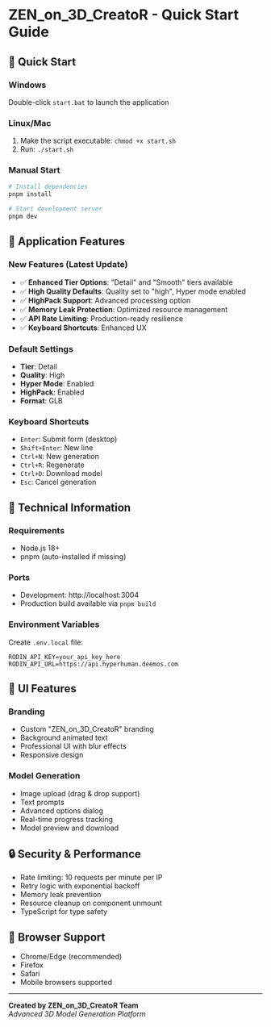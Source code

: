 # ZEN_on_3D_CreatoR - Quick Start Guide

## 🚀 Quick Start

### Windows
Double-click `start.bat` to launch the application

### Linux/Mac
1. Make the script executable: `chmod +x start.sh`
2. Run: `./start.sh`

### Manual Start
```bash
# Install dependencies
pnpm install

# Start development server
pnpm dev
```

## 📝 Application Features

### New Features (Latest Update)
- ✅ **Enhanced Tier Options**: "Detail" and "Smooth" tiers available
- ✅ **High Quality Defaults**: Quality set to "high", Hyper mode enabled
- ✅ **HighPack Support**: Advanced processing option
- ✅ **Memory Leak Protection**: Optimized resource management
- ✅ **API Rate Limiting**: Production-ready resilience
- ✅ **Keyboard Shortcuts**: Enhanced UX

### Default Settings
- **Tier**: Detail
- **Quality**: High
- **Hyper Mode**: Enabled
- **HighPack**: Enabled
- **Format**: GLB

### Keyboard Shortcuts
- `Enter`: Submit form (desktop)
- `Shift+Enter`: New line
- `Ctrl+N`: New generation
- `Ctrl+R`: Regenerate
- `Ctrl+D`: Download model
- `Esc`: Cancel generation

## 🔧 Technical Information

### Requirements
- Node.js 18+ 
- pnpm (auto-installed if missing)

### Ports
- Development: http://localhost:3004
- Production build available via `pnpm build`

### Environment Variables
Create `.env.local` file:
```env
RODIN_API_KEY=your_api_key_here
RODIN_API_URL=https://api.hyperhuman.deemos.com
```

## 🎨 UI Features

### Branding
- Custom "ZEN_on_3D_CreatoR" branding
- Background animated text
- Professional UI with blur effects
- Responsive design

### Model Generation
- Image upload (drag & drop support)
- Text prompts
- Advanced options dialog
- Real-time progress tracking
- Model preview and download

## 🔒 Security & Performance

- Rate limiting: 10 requests per minute per IP
- Retry logic with exponential backoff
- Memory leak prevention
- Resource cleanup on component unmount
- TypeScript for type safety

## 📱 Browser Support

- Chrome/Edge (recommended)
- Firefox
- Safari
- Mobile browsers supported

---

**Created by ZEN_on_3D_CreatoR Team**  
*Advanced 3D Model Generation Platform*
